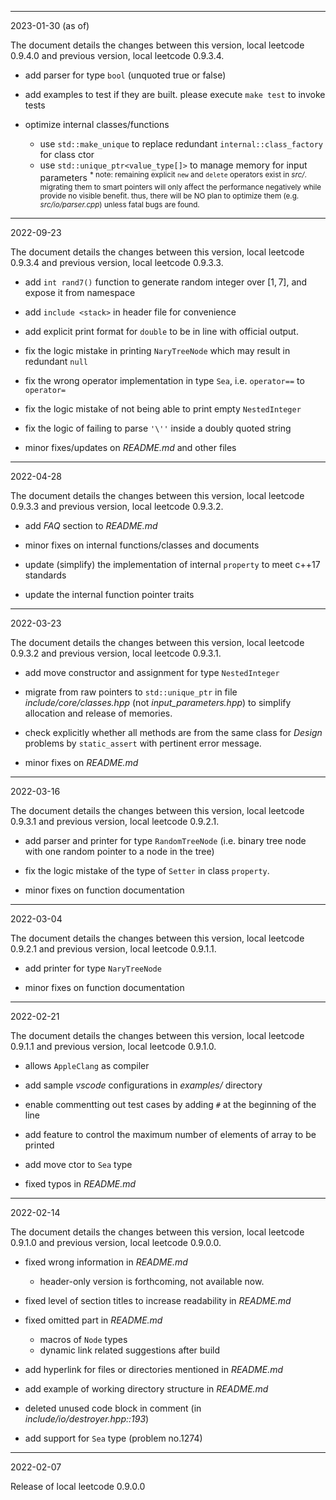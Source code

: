 
------------------------------------------------------------------------------
2023-01-30 (as of)

The document details the changes between this version, local leetcode 0.9.4.0 and previous version, local leetcode 0.9.3.4.

- add parser for type `bool` (unquoted true or false)

- add examples to test if they are built. please execute `make test` to invoke tests

- optimize internal classes/functions
  - use `std::make_unique` to replace redundant `internal::class_factory` for class ctor
  - use `std::unique_ptr<value_type[]>` to manage memory for input parameters
  <sup>* note: remaining explicit `new` and `delete` operators exist in *src/*. migrating them to smart pointers will only affect the performance negatively while provide no visible benefit. thus, there will be NO plan to optimize them (e.g. *src/io/parser.cpp*) unless fatal bugs are found.</sup>


------------------------------------------------------------------------------
2022-09-23

The document details the changes between this version, local leetcode 0.9.3.4 and previous version, local leetcode 0.9.3.3.

- add `int rand7()` function to generate random integer over $[1, 7]$, and expose it from namespace

- add `include <stack>` in header file for convenience

- add explicit print format for `double` to be in line with official output.

- fix the logic mistake in printing `NaryTreeNode` which may result in redundant `null`

- fix the wrong operator implementation in type `Sea`, i.e. `operator==` to `operator=`

- fix the logic mistake of not being able to print empty `NestedInteger`

- fix the logic of failing to parse `'\''` inside a doubly quoted string

- minor fixes/updates on *README.md* and other files


------------------------------------------------------------------------------
2022-04-28

The document details the changes between this version, local leetcode 0.9.3.3 and previous version, local leetcode 0.9.3.2.

- add *FAQ* section to *README.md*

- minor fixes on internal functions/classes and documents

- update (simplify) the implementation of internal `property` to meet c++17 standards

- update the internal function pointer traits


------------------------------------------------------------------------------
2022-03-23

The document details the changes between this version, local leetcode 0.9.3.2 and previous version, local leetcode 0.9.3.1.

- add move constructor and assignment for type `NestedInteger`

- migrate from raw pointers to `std::unique_ptr` in file *include/core/classes.hpp* (not *input_parameters.hpp*) to simplify allocation and release of memories.

- check explicitly whether all methods are from the same class for *Design* problems by `static_assert` with pertinent error message.

- minor fixes on *README.md*


------------------------------------------------------------------------------
2022-03-16

The document details the changes between this version, local leetcode 0.9.3.1 and previous version, local leetcode 0.9.2.1.

- add parser and printer for type `RandomTreeNode` (i.e. binary tree node with one random pointer to a node in the tree)

- fix the logic mistake of the type of `Setter` in class `property`.

- minor fixes on function documentation


------------------------------------------------------------------------------
2022-03-04

The document details the changes between this version, local leetcode 0.9.2.1 and previous version, local leetcode 0.9.1.1.

- add printer for type `NaryTreeNode`

- minor fixes on function documentation


------------------------------------------------------------------------------
2022-02-21

The document details the changes between this version, local leetcode 0.9.1.1 and previous version, local leetcode 0.9.1.0.

- allows `AppleClang` as compiler

- add sample *vscode* configurations in *examples/* directory

- enable commentting out test cases by adding `#` at the beginning of the line

- add feature to control the maximum number of elements of array to be printed

- add move ctor to `Sea` type

- fixed typos in *README.md*


------------------------------------------------------------------------------
2022-02-14

The document details the changes between this version, local leetcode 0.9.1.0 and previous version, local leetcode 0.9.0.0.

- fixed wrong information in *README.md*
  - header-only version is forthcoming, not available now.

- fixed level of section titles to increase readability in *README.md*

- fixed omitted part in *README.md*
  - macros of `Node` types
  - dynamic link related suggestions after build

- add hyperlink for files or directories mentioned in *README.md*

- add example of working directory structure in *README.md*

- deleted unused code block in comment (in *include/io/destroyer.hpp::193*)

- add support for `Sea` type (problem no.1274)


------------------------------------------------------------------------------
2022-02-07

Release of local leetcode 0.9.0.0
